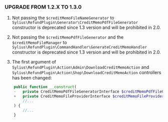 ### UPGRADE FROM 1.2.X TO 1.3.0

1. Not passing the `$creditMemoFileNameGenerator` to `Sylius\RefundPlugin\Generator\CreditMemoPdfFileGenerator` constructor 
   is deprecated since 1.3 version and will be prohibited in 2.0.

1. Not passing the `$creditMemoPdfFileGenerator` and the `$creditMemoFileManager` to `Sylius\RefundPlugin\CommandHandler\GenerateCreditMemoHandler`
   constructor is deprecated since 1.3 version and will be prohibited in 2.0.

1. The first argument of `Sylius\RefundPlugin\Action\Admin\DownloadCreditMemoAction` and `Sylius\RefundPlugin\Action\Shop\DownloadCreditMemoAction`
   controllers has been changed:

```php
    public function __construct(
    -   private CreditMemoPdfFileGeneratorInterface $creditMemoPdfFileGenerator,
    +   private CreditMemoFileProviderInterface $creditMemoFileProvider,
        //...
    ) {
        //...
    }
```
